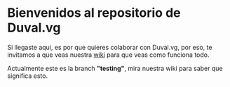 Bienvenidos al repositorio de Duval.vg
=============

Si llegaste aqui, es por que quieres colaborar con Duval.vg, por eso, te invitamos a que veas nuestra [wiki](https://github.com/duvalvg/duval.vg/wiki) para que veas como funciona todo.

Actualmente este es la branch **"testing"**, mira nuestra wiki para saber que significa esto.